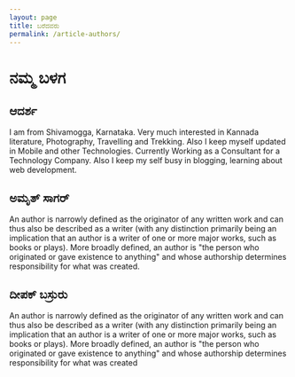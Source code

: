 ```yaml
---
layout: page
title: ಬರೆದವರು
permalink: /article-authors/
---
```


# ನಮ್ಮ ಬಳಗ

## ಆದರ್ಶ
I am from Shivamogga, Karnataka. Very much interested in Kannada literature, Photography, Travelling and Trekking. Also I keep myself updated in Mobile and other Technologies. Currently Working as a Consultant for a Technology Company. Also I keep my self busy in blogging, learning about web development.

## ಅಮೃತ್ ಸಾಗರ್
An author is narrowly defined as the originator of any written work and can thus also be described as a writer (with any distinction primarily being an implication that an author is a writer of one or more major works, such as books or plays). <span class="read-more-target"> More broadly defined, an author is "the person who originated or gave existence to anything" and whose authorship determines responsibility for what was created.

## ದೀಪಕ್ ಬಸ್ರುರು
An author is narrowly defined as the originator of any written work and can thus also be described as a writer (with any distinction primarily being an implication that an author is a writer of one or more major works, such as books or plays). <span class="read-more-target"> More broadly defined, an author is "the person who originated or gave existence to anything" and whose authorship determines responsibility for what was created
